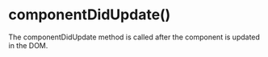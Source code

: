 # componentDidUpdate()

The componentDidUpdate method is called after the component is updated in the DOM.